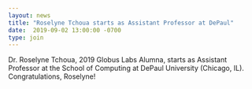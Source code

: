 ```yaml
---
layout: news
title: "Roselyne Tchoua starts as Assistant Professor at DePaul"
date:  2019-09-02 13:00:00 -0700
type: join
---
```


Dr. Roselyne Tchoua, 2019 Globus Labs Alumna, starts as Assistant Professor at the School of Computing at DePaul University (Chicago, IL). Congratulations, Roselyne!